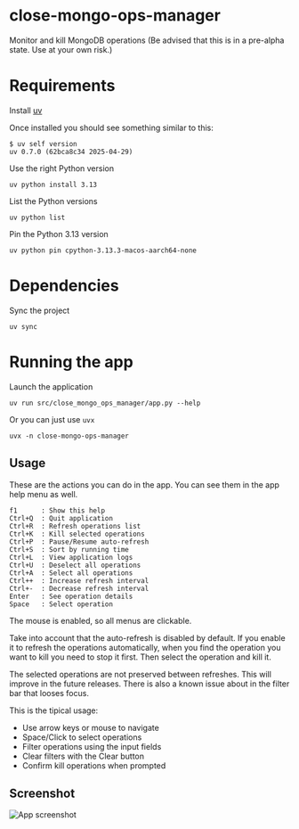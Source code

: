 # close-mongo-ops-manager
Monitor and kill MongoDB operations (Be advised that this is in a pre-alpha state. Use at your own risk.)

# Requirements

Install [uv](https://docs.astral.sh/uv/getting-started/installation/#installing-uv)

Once installed you should see something similar to this:
```shell
$ uv self version
uv 0.7.0 (62bca8c34 2025-04-29)
```

Use the right Python version
```shell
uv python install 3.13
```

List the Python versions
```shell
uv python list
```

Pin the Python 3.13 version
```shell
uv python pin cpython-3.13.3-macos-aarch64-none
```

# Dependencies

Sync the project
```shell
uv sync
```

# Running the app

Launch the application
```shell
uv run src/close_mongo_ops_manager/app.py --help
```

Or you can just use `uvx`
```shell
uvx -n close-mongo-ops-manager
```

## Usage

These are the actions you can do in the app. You can see them in the app help menu as well.
```
f1      : Show this help
Ctrl+Q  : Quit application
Ctrl+R  : Refresh operations list
Ctrl+K  : Kill selected operations
Ctrl+P  : Pause/Resume auto-refresh
Ctrl+S  : Sort by running time
Ctrl+L  : View application logs
Ctrl+U  : Deselect all operations
Ctrl+A  : Select all operations
Ctrl++  : Increase refresh interval
Ctrl+-  : Decrease refresh interval
Enter   : See operation details
Space   : Select operation
```

The mouse is enabled, so all menus are clickable.

Take into account that the auto-refresh is disabled by default. If you enable it to refresh the operations automatically, when you find the operation you want to kill you need to stop it first. Then select the operation and kill it.

The selected operations are not preserved between refreshes. This will improve in the future releases.
There is also a known issue about in the filter bar that looses focus.

This is the tipical usage:

- Use arrow keys or mouse to navigate
- Space/Click to select operations
- Filter operations using the input fields
- Clear filters with the Clear button
- Confirm kill operations when prompted

## Screenshot

![App screenshot](img/close-mongo-ops-manager.png "Close Mongo Ops Manager")
